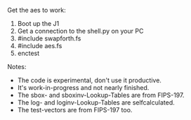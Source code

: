 Get the aes to work:

1. Boot up the J1
2. Get a connection to the shell.py on your PC
3. #include swapforth.fs
4. #include aes.fs
5. enctest

Notes:

- The code is experimental, don't use it productive.
- It's work-in-progress and not nearly finished.
- The sbox- and sboxinv-Lookup-Tables are from FIPS-197.
- The log- and loginv-Lookup-Tables are selfcalculated.
- The test-vectors are from FIPS-197 too.


